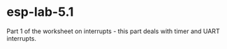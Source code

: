 # esp-lab-5.1

Part 1 of the worksheet on interrupts - this part deals with timer and UART interrupts.
